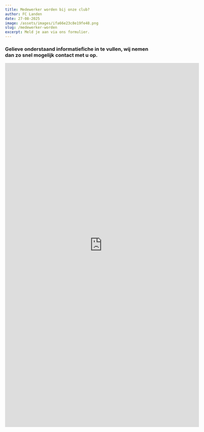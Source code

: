 ```yaml
---
title: Medewerker worden bij onze club?
author: FC Landen
date: 27-08-2025
image: /assets/images/ifa66e23c8e19fe48.png
slug: /medewerker-worden
excerpt: Meld je aan via ons formulier.
---
```


### Gelieve onderstaand informatiefiche in te vullen, wij nemen dan zo snel mogelijk contact met u op.

<iframe src="https://www.formdesk.com/fclanden/clubmedewerker" width="640" height="1200" frameborder="0" marginheight="0" marginwidth="0"</iframe>

Als het formulier niet laadt, klik dan hier https://www.formdesk.com/fclanden/clubmedewerker/~new/?sidn=7c8e1cc2141d4369816e54c0417f8d36

---
